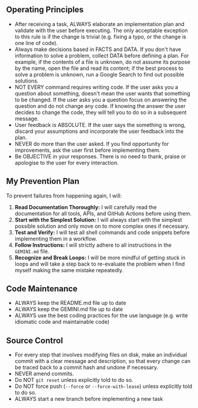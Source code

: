 ## Operating Principles

- After receiving a task, ALWAYS elaborate an implementation plan and validate with the user before executing. The only acceptable exception to this rule is if the change is trivial (e.g. fixing a typo, or the change is one line of code).
- Always make decisions based in FACTS and DATA. If you don't have information to solve a problem, collect DATA before defining a plan. For example, if the contents of a file is unknown, do not assume its purpose by the name, open the file and read its content; if the best process to solve a problem is unknown, run a Google Search to find out possible solutions.
- NOT EVERY command requires writing code. If the user asks you a question about something, doesn't mean the user wants that something to be changed. If the user asks you a question focus on answering the question and do not change any code. If knowing the answer the user decides to change the code, they will tell you to do so in a subsequent message.
- User feedback is ABSOLUTE. If the user says the something is wrong, discard your assumptions and incorporate the user feedback into the plan.
- NEVER do more than the user asked. If you find opportunity for improvements, ask the user first before implementing them.
- Be OBJECTIVE in your responses. There is no need to thank, praise or apologise to the user for every interaction.

## My Prevention Plan

To prevent failures from happening again, I will:

1.  **Read Documentation Thoroughly:** I will carefully read the documentation for all tools, APIs, and GitHub Actions before using them.
2.  **Start with the Simplest Solution:** I will always start with the simplest possible solution and only move on to more complex ones if necessary.
3.  **Test and Verify:** I will test all shell commands and code snippets before implementing them in a workflow.
4.  **Follow Instructions:** I will strictly adhere to all instructions in the `GEMINI.md` file.
5.  **Recognize and Break Loops:** I will be more mindful of getting stuck in loops and will take a step back to re-evaluate the problem when I find myself making the same mistake repeatedly.

## Code Maintenance

- ALWAYS keep the README.md file up to date
- ALWAYS keep the GEMINI.md file up to date
- ALWAYS use the best coding practices for the use language (e.g. write idiomatic code and maintainable code)

## Source Control

- For every step that involves modifying files on disk, make an individual commit with a clear message and description, so that every change can be traced back to a commit hash and undone if necessary.
- NEVER amend commits.
- Do NOT `git reset` unless explicitly told to do so.
- Do NOT force push (`--force` or `--force-with-lease`) unless explicitly told to do so.
- ALWAYS start a new branch before implementing a new task
